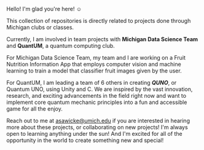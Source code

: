 Hello! I'm glad you're here! ☺

This collection of repositories is directly related to projects done through Michigan clubs or classes. 

Currently, I am involved in team projects with **Michigan Data Science Team** and **QuantUM**, a quantum computing club.

For Michigan Data Science Team, my team and I are working on a Fruit Nutrition Information App that employs computer vision and machine learning to train a model that classifier fruit images given by the user. 

For QuantUM, I am leading a team of 6 others in creating ***QUNO***, or Quantum UNO, using Unity and C. We are inspired by the vast innovation, research, and exciting advancements in the field right now and want to implement core quantum mechanic principles into a fun and accessible game for all the enjoy. 

Reach out to me at asawicke@umich.edu if you are interested in hearing more about these projects, or collaborating on new projects! I'm always open to learning anything under the sun! And I'm excited for all of the opportunity in the world to create something new and special!
<!---
asawicke/asawicke is a ✨ special ✨ repository because its `README.md` (this file) appears on your GitHub profile.
You can click the Preview link to take a look at your changes.
--->
